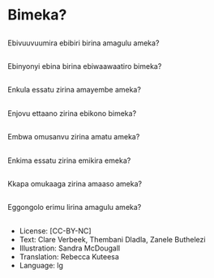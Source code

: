 # Bimeka?

##
Ebivuuvuumira ebibiri
birina amagulu ameka?

##
Ebinyonyi ebina birina
ebiwaawaatiro bimeka?

##
Enkula essatu zirina
amayembe ameka?

##
Enjovu ettaano zirina
ebikono bimeka?

##
Embwa omusanvu
zirina amatu ameka?

##
Enkima essatu zirina
emikira emeka?

##
Kkapa omukaaga zirina
amaaso ameka?

##
Eggongolo erimu lirina
amagulu ameka?

##
* License: [CC-BY-NC]
* Text: Clare Verbeek, Thembani Dladla, Zanele Buthelezi
* Illustration: Sandra McDougall
* Translation: Rebecca Kuteesa
* Language: lg
